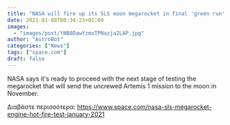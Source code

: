 ```yaml
---
title: "NASA will fire up its SLS moon megarocket in final 'green run' test this month"
date: 2021-01-08T00:34:23+01:00
images:
  - "images/post/YNB8DawYzmxTPNazja2LAP.jpg"
author: "AstroBot"
categories: ["News"]
tags: ["space.com"]
draft: false
---
```


NASA says it's ready to proceed with the next stage of testing the megarocket that will send the uncrewed Artemis 1 mission to the moon in November. 

Διαβάστε περισσότερα: https://www.space.com/nasa-sls-megarocket-engine-hot-fire-test-january-2021
